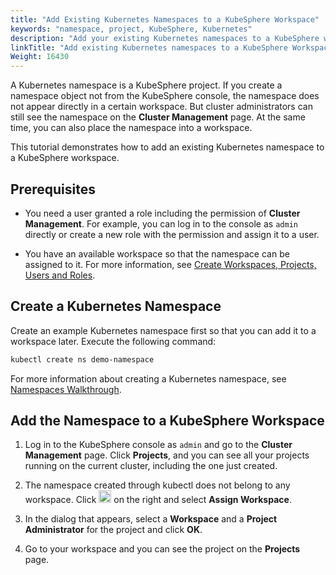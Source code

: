 ```yaml
---
title: "Add Existing Kubernetes Namespaces to a KubeSphere Workspace"
keywords: "namespace, project, KubeSphere, Kubernetes"
description: "Add your existing Kubernetes namespaces to a KubeSphere workspace."
linkTitle: "Add existing Kubernetes namespaces to a KubeSphere Workspace"
Weight: 16430
---
```


A Kubernetes namespace is a KubeSphere project. If you create a namespace object not from the KubeSphere console, the namespace does not appear directly in a certain workspace. But cluster administrators can still see the namespace on the **Cluster Management** page. At the same time, you can also place the namespace into a workspace.

This tutorial demonstrates how to add an existing Kubernetes namespace to a KubeSphere workspace.

## Prerequisites

- You need a user granted a role including the permission of **Cluster Management**. For example, you can log in to the console as `admin` directly or create a new role with the permission and assign it to a user.

- You have an available workspace so that the namespace can be assigned to it. For more information, see [Create Workspaces, Projects, Users and Roles](../../../quick-start/create-workspace-and-project/).

## Create a Kubernetes Namespace

Create an example Kubernetes namespace first so that you can add it to a workspace later. Execute the following command:

```bash
kubectl create ns demo-namespace
```

For more information about creating a Kubernetes namespace, see [Namespaces Walkthrough](https://kubernetes.io/docs/tasks/administer-cluster/namespaces-walkthrough/).

## Add the Namespace to a KubeSphere Workspace

1. Log in to the KubeSphere console as `admin` and go to the **Cluster Management** page. Click **Projects**, and you can see all your projects running on the current cluster, including the one just created.

2. The namespace created through kubectl does not belong to any workspace. Click <img src="/images/docs/v3.x/faq/access-control-and-account-management/add-exisiting-namespaces-to-a-kubesphere-workspace/three-dots.png" height="20px"> on the right and select **Assign Workspace**.

3. In the dialog that appears, select a **Workspace** and a **Project Administrator** for the project and click **OK**.

4. Go to your workspace and you can see the project on the **Projects** page.

